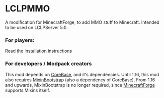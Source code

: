 # LCLPMMO
A modification for MinecraftForge, to add MMO stuff to Minecraft. Intended to be used on LCLPServer 5.0.

### For players:<br>
Read the [installation instructions](https://lclpnet.work/lclpserver/5.0#installationTitle)

### For developers / Modpack creators
This mod depends on <a href="https://github.com/LCLPYT/CoreBase">CoreBase</a>, and it's dependencies.
Until 1.16, this mod also requires <a href="https://github.com/LXGaming/MixinBootstrap">MixinBootstrap</a> (also a dependency of CoreBase).
From 1.16 and upwards, MixinBootstrap is no longer required, since <a href="https://github.com/MinecraftForge/MinecraftForge">MinecraftForge</a> supports Mixins itself.

